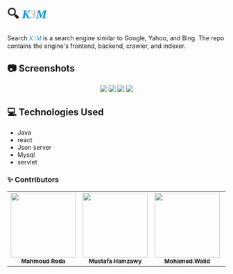 # :mag: <i style="color: rgb(11 149 212);font-family:cursive">K<i style="color:#c7c2c2">3</i>M</i>
Search <i style="color: rgb(11 149 212);font-family:cursive">K<i style="color:#c7c2c2">3</i>M</i> is a search engine similar to Google, Yahoo, and Bing. The repo contains the engine's frontend, backend, crawler, and indexer.


## 📷 Screenshots
<div align="center">
  <img src="https://github.com/MahmoudRedaSayed/Sreach-Engine/blob/main/Pics/Searchpage.PNG">
  <img src="https://github.com/MahmoudRedaSayed/Sreach-Engine/blob/main/Pics/suggest.PNG">
  <img src="https://github.com/MahmoudRedaSayed/Sreach-Engine/blob/main/Pics/Results.PNG">
   <img src="https://github.com/MahmoudRedaSayed/Sreach-Engine/blob/main/Pics/Errorpage.PNG">

</div>

## 💻 Technologies Used <a name = "tech"></a>
- Java
- react
- Json server
- Mysql
- servlet

### ✨ Contributors
<table>
  <tr>
    <td align="center"><a href="https://github.com/MahmoudRedaSayed"><img src="https://avatars.githubusercontent.com/u/76118788?v=4" width="150px;" alt=""/><br /><sub><b>Mahmoud Reda </b></sub></a><br /></td>
    <td align="center"><a href="https://github.com/MUSTAFA-Hamzawy"><img src="https://avatars.githubusercontent.com/u/72188665?v=4" width="150px;" alt=""/><br /><sub><b>Mustafa Hamzawy</b></sub></a><br /></td>
     <td align="center"><a href="https://github.com/MohamedWw"><img src="https://avatars.githubusercontent.com/u/64079821?v=4" width="150px;" alt=""/><br /><sub><b>Mohamed Walid</b></sub></a><br /></td>
     <td align="center"><a href="https://github.com/karimmahmoud22"><img src="https://avatars.githubusercontent.com/u/82693464?v=4" width="150px;" alt=""/><br /><sub><b>Karim Mahmoud</b></sub></a><br /></td>
  </tr>
 </table>
